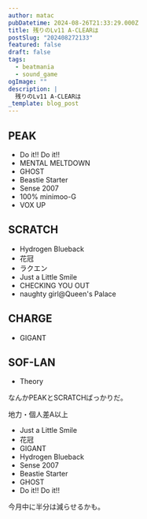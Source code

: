 ```yaml
---
author: matac
pubDatetime: 2024-08-26T21:33:29.000Z
title: 残りのLv11 A-CLEARは
postSlug: "202408272133"
featured: false
draft: false
tags:
  - beatmania
  - sound_game
ogImage: ""
description: |
  残りのLv11 A-CLEARは
_template: blog_post
---
```


## PEAK

- Do it!! Do it!!
- MENTAL MELTDOWN
- GHOST
- Beastie Starter
- Sense 2007
- 100% minimoo-G
- VOX UP

## SCRATCH

- Hydrogen Blueback
- 花冠
- ラクエン
- Just a Little Smile
- CHECKING YOU OUT
- naughty girl@Queen's Palace

## CHARGE

- GIGANT

## SOF-LAN

- Theory

なんかPEAKとSCRATCHばっかりだ。

地力・個人差A以上

- Just a Little Smile
- 花冠
- GIGANT
- Hydrogen Blueback
- Sense 2007
- Beastie Starter
- GHOST
- Do it!! Do it!!

今月中に半分は減らせるかも。
